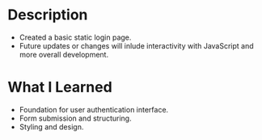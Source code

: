 # Description
* Created a basic static login page.
* Future updates or changes will inlude interactivity with JavaScript and more overall development.
# What I Learned
* Foundation for user authentication interface.
* Form submission and structuring.
* Styling and design.
